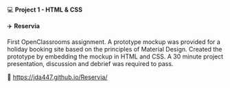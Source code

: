 :computer: **Project 1 - HTML & CSS**

:airplane: **Reservia**

First OpenClassrooms assignment. A prototype mockup was provided for a holiday booking site based on the principles of Material Design. Created the prototype by embedding the mockup in HTML and CSS. A 30 minute project presentation, discussion and debrief was required to pass.

:link: https://jda447.github.io/Reservia/

